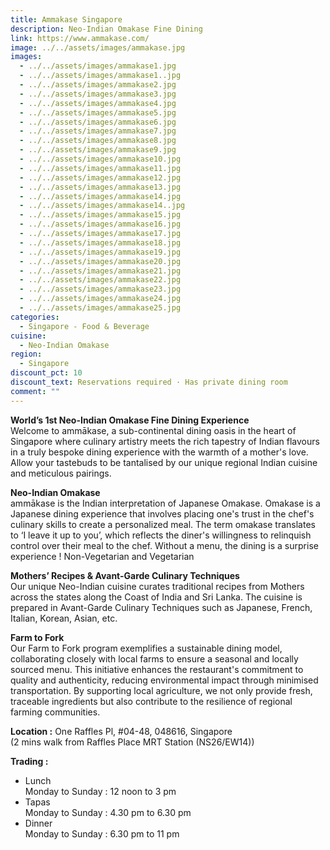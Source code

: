 ```yaml
---
title: Ammakase Singapore
description: Neo-Indian Omakase Fine Dining
link: https://www.ammakase.com/
image: ../../assets/images/ammakase.jpg
images:
  - ../../assets/images/ammakase1.jpg
  - ../../assets/images/ammakase1..jpg
  - ../../assets/images/ammakase2.jpg
  - ../../assets/images/ammakase3.jpg
  - ../../assets/images/ammakase4.jpg
  - ../../assets/images/ammakase5.jpg
  - ../../assets/images/ammakase6.jpg
  - ../../assets/images/ammakase7.jpg
  - ../../assets/images/ammakase8.jpg
  - ../../assets/images/ammakase9.jpg
  - ../../assets/images/ammakase10.jpg
  - ../../assets/images/ammakase11.jpg
  - ../../assets/images/ammakase12.jpg
  - ../../assets/images/ammakase13.jpg
  - ../../assets/images/ammakase14.jpg
  - ../../assets/images/ammakase14..jpg
  - ../../assets/images/ammakase15.jpg
  - ../../assets/images/ammakase16.jpg
  - ../../assets/images/ammakase17.jpg
  - ../../assets/images/ammakase18.jpg
  - ../../assets/images/ammakase19.jpg
  - ../../assets/images/ammakase20.jpg
  - ../../assets/images/ammakase21.jpg
  - ../../assets/images/ammakase22.jpg
  - ../../assets/images/ammakase23.jpg
  - ../../assets/images/ammakase24.jpg
  - ../../assets/images/ammakase25.jpg
categories:
  - Singapore - Food & Beverage
cuisine:
  - Neo-Indian Omakase
region:
  - Singapore
discount_pct: 10
discount_text: Reservations required · Has private dining room
comment: ""
---
```

**World’s 1st Neo-Indian Omakase Fine Dining Experience**\
Welcome to ammākase, a sub-continental dining oasis in the heart of Singapore where culinary artistry meets the rich tapestry of Indian flavours in a truly bespoke dining experience with the warmth of a mother's love. Allow your tastebuds to be tantalised by our unique regional Indian cuisine and meticulous pairings.

**Neo-Indian Omakase**\
ammākase is the Indian interpretation of Japanese Omakase. Omakase is a Japanese dining experience that involves placing one's trust in the chef's culinary skills to create a personalized meal. The term omakase translates to ‘I leave it up to you’, which reflects the diner's willingness to relinquish control over their meal to the chef. Without a menu, the dining is a surprise experience ! Non-Vegetarian and Vegetarian

**Mothers’ Recipes & Avant-Garde Culinary Techniques**\
Our unique Neo-Indian cuisine curates traditional recipes from Mothers across the states along the Coast of India and Sri Lanka. The cuisine is prepared in Avant-Garde Culinary Techniques such as Japanese, French, Italian, Korean, Asian, etc.

**Farm to Fork**\
Our Farm to Fork program exemplifies a sustainable dining model, collaborating closely with local farms to ensure a seasonal and locally sourced menu. This initiative enhances the restaurant's commitment to quality and authenticity, reducing environmental impact through minimised transportation. By supporting local agriculture, we not only provide fresh, traceable ingredients but also contribute to the resilience of regional farming communities.

**Location :** One Raffles Pl, #04-48, 048616, Singapore\
(2 mins walk from Raffles Place MRT Station (NS26/EW14))

**Trading :**

* Lunch\
  Monday to Sunday : 12 noon to 3 pm
* Tapas\
  Monday to Sunday : 4.30 pm to 6.30 pm
* Dinner\
  Monday to Sunday : 6.30 pm to 11 pm
